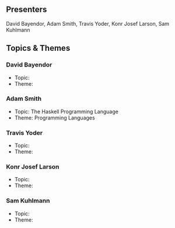 ## Presenters

David Bayendor, Adam Smith, Travis Yoder, Konr Josef Larson, Sam Kuhlmann

## Topics & Themes

### David Bayendor

* Topic: 
* Theme: 

### Adam Smith 

* Topic: The Haskell Programming Language
* Theme: Programming Languages

### Travis Yoder

* Topic: 
* Theme: 

### Konr Josef Larson

* Topic: 
* Theme: 

### Sam Kuhlmann

* Topic: 
* Theme: 
